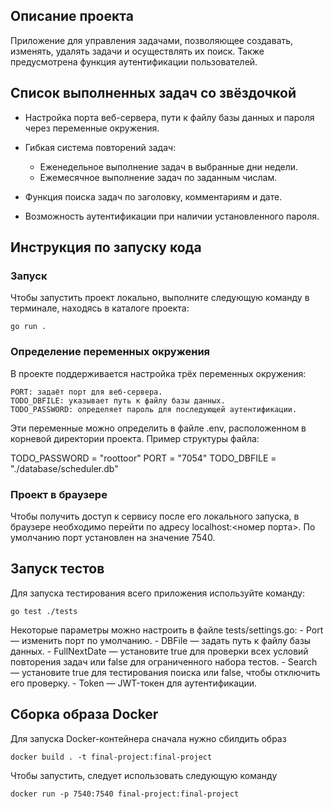 ## Описание проекта

Приложение для управления задачами, позволяющее создавать, изменять, удалять задачи и осуществлять их поиск. Также предусмотрена функция аутентификации пользователей.

## Список выполненных задач со звёздочкой

- Настройка порта веб-сервера, пути к файлу базы данных и пароля через переменные окружения.
- Гибкая система повторений задач:

    - Еженедельное выполнение задач в выбранные дни недели.
    - Ежемесячное выполнение задач по заданным числам.

- Функция поиска задач по заголовку, комментариям и дате.
- Возможность аутентификации при наличии установленного пароля.

## Инструкция по запуску кода

### Запуск
Чтобы запустить проект локально, выполните следующую команду в терминале, находясь в каталоге проекта:

    go run .

### Определение переменных окружения
В проекте поддерживается настройка трёх переменных окружения:

    PORT: задаёт порт для веб-сервера.
    TODO_DBFILE: указывает путь к файлу базы данных.
    TODO_PASSWORD: определяет пароль для последующей аутентификации.

Эти переменные можно определить в файле .env, расположенном в корневой директории проекта. Пример структуры файла:

TODO_PASSWORD = "roottoor"
PORT = "7054"
TODO_DBFILE = "./database/scheduler.db"

### Проект в браузере
Чтобы получить доступ к сервису после его локального запуска, в браузере необходимо перейти по адресу localhost:<номер порта>. По умолчанию порт установлен на значение 7540.

## Запуск тестов
Для запуска тестирования всего приложения используйте команду:

    go test ./tests

Некоторые параметры можно настроить в файле tests/settings.go:
    - Port — изменить порт по умолчанию.
    - DBFile — задать путь к файлу базы данных.
    - FullNextDate — установите true для проверки всех условий повторения задач или false для ограниченного набора тестов.
    - Search — установите true для тестирования поиска или false, чтобы отключить его проверку.
    - Token — JWT-токен для аутентификации.

## Сборка образа Docker
Для запуска Docker-контейнера сначала нужно сбилдить образ

    docker build . -t final-project:final-project

Чтобы запустить, следует использовать следующую команду

    docker run -p 7540:7540 final-project:final-project